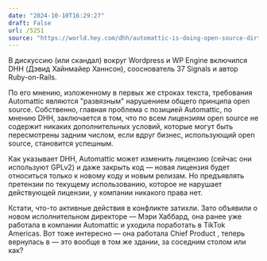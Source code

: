 ```yaml
---
date: "2024-10-10T16:29:27"
draft: False
url: /5251
source: "https://world.hey.com/dhh/automattic-is-doing-open-source-dirty-b95cf128"
---
```


В дискуссию (или скандал) вокруг Wordpress и WP Engine включился DHH (Дэвид Хайнмайер Ханнсон), сооснователь 37 Signals и автор Ruby-on-Rails. 

По его мнению, изложенному в первых же строках текста, требования Automattic являются "развязным" нарушением общего принципа open source. Собственно, главная проблема с позицией Automattic, по мнению DHH, заключается в том, что по всем лицензиям open source не содержит никаких дополнительных условий, которые могут быть пересмотрены задним числом, если вдруг бизнес, использующий open source, становится успешным.

Как указывает DHH, Automattic может изменить лицензию (сейчас они используют GPLv2) и даже закрыть код — новая лицензия будет относиться только к новому коду и новым релизам. Но предъявлять претензии по текущему использованию, которое не нарушает действующей лицензии, у компании никакого права нет.

Кстати, что-то активные действия в конфликте затихли. Зато  объявили о новом исполнительном директоре — Мэри Хаббард, она ранее уже работала в компании Automattic и уходила поработать в TikTok Americas. Вот тоже интересно — она работала Chief Product , теперь вернулась в  — это вообще в том же здании, за соседним столом или как?
